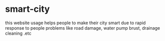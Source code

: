 # smart-city
this website usage helps people to make their city smart due to rapid response to people problems like road damage, water pump brust, drainage cleaning .etc
